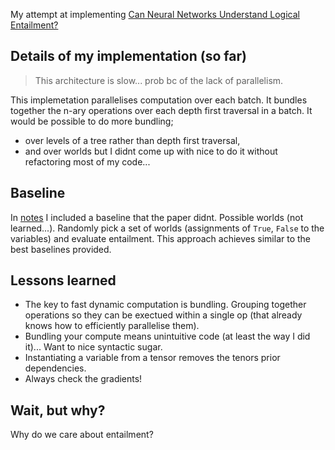 My attempt at implementing [Can Neural Networks Understand Logical Entailment?](https://arxiv.org/abs/1802.08535)

## Details of my implementation (so far)

> This architecture is slow... prob bc of the lack of parallelism.

This implemetation parallelises computation over each batch. It bundles together the n-ary operations over each depth first traversal in a batch.
It would be possible to do more bundling;
- over levels of a tree rather than depth first traversal,
- and over worlds
but I didnt come up with nice to do it without refactoring most of my code...

## Baseline

In [notes](/notes) I included a baseline that the paper didnt. Possible worlds (not learned...).
Randomly pick a set of worlds (assignments of `True`, `False` to the variables) and evaluate entailment. This approach achieves similar to the best baselines provided.

## Lessons learned

- The key to fast dynamic computation is bundling. Grouping together operations so they can be exectued within a single op (that already knows how to efficiently parallelise them).
- Bundling your compute means unintuitive code (at least the way I did it)... Want to nice syntactic sugar.
- Instantiating a variable from a tensor removes the tenors prior dependencies.
- Always check the gradients!

## Wait, but why?

Why do we care about entailment?
